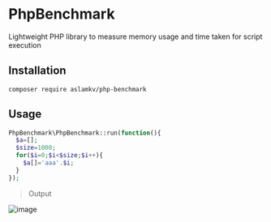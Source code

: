 # PhpBenchmark
Lightweight PHP library to measure memory usage and time taken for script execution

## Installation

```
composer require aslamkv/php-benchmark
```

## Usage

```php
PhpBenchmark\PhpBenchmark::run(function(){
  $a=[];
  $size=1000;
  for($i=0;$i<$size;$i++){
    $a[]='aaa'.$i;
  }
});
```

> Output

![image](https://user-images.githubusercontent.com/12555115/121841523-191ba880-ccfc-11eb-9561-905ecd87acac.png)
